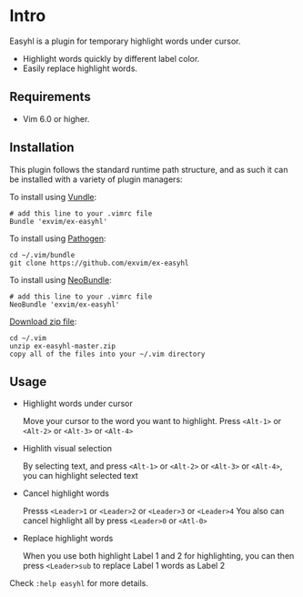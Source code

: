 # Intro

Easyhl is a plugin for temporary highlight words under cursor.

* Highlight words quickly by different label color.
* Easily replace highlight words.  

## Requirements

- Vim 6.0 or higher.

## Installation

This plugin follows the standard runtime path structure, and as such it can 
be installed with a variety of plugin managers:
    
To install using [Vundle](https://github.com/gmarik/vundle):

    # add this line to your .vimrc file
    Bundle 'exvim/ex-easyhl'

To install using [Pathogen](https://github.com/tpope/vim-pathogen):

    cd ~/.vim/bundle
    git clone https://github.com/exvim/ex-easyhl

To install using [NeoBundle](https://github.com/Shougo/neobundle.vim):

    # add this line to your .vimrc file
    NeoBundle 'exvim/ex-easyhl'

[Download zip file](https://github.com/exvim/ex-easyhl/archive/master.zip):

    cd ~/.vim
    unzip ex-easyhl-master.zip
    copy all of the files into your ~/.vim directory

## Usage

* Highlight words under cursor

    Move your cursor to the word you want to highlight. Press `<Alt-1>` or `<Alt-2>` 
    or `<Alt-3>` or `<Alt-4>`

* Highlith visual selection

    By selecting text, and press `<Alt-1>` or `<Alt-2>` or `<Alt-3>` or `<Alt-4>`, you can
    highlight selected text

* Cancel highlight words

    Presss `<Leader>1` or `<Leader>2` or `<Leader>3` or `<Leader>4`
    You also can cancel highlight all by press `<Leader>0` or `<Atl-0>`

* Replace highlight words

    When you use both highlight Label 1 and 2 for highlighting, you can then press
    `<Leader>sub` to replace Label 1 words as Label 2

Check `:help easyhl` for more details.
